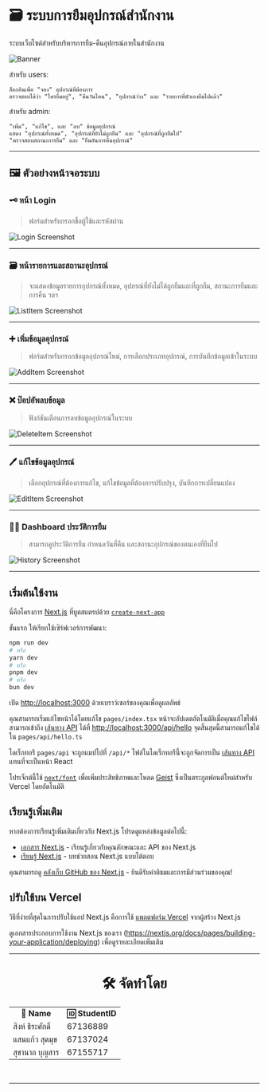 # 🗃️ ระบบการยืมอุปกรณ์สำนักงาน
ระบบเว็บไซต์สำหรับบริหารการยืม-คืนอุปกรณ์ภายในสำนักงาน

![Banner](https://media.discordapp.net/attachments/1366351684577656924/1369262692208218213/image.png?ex=681b38c1&is=6819e741&hm=76c1e139c4a1e1930e7e78bf16b5c1b9a2642266f5432ae9994018a800fee8f2&=&format=webp&quality=lossless&width=1076&height=603)

สำหรับ users:
```
ล็อกอินเพื่อ "จอง" อุปกรณ์ที่ต้องการ
ตรวจสอบได้ว่า "ใครยืมอยู่", "คืนวันไหน", "อุปกรณ์ว่าง" และ "รายการที่ตัวเองยืมไปแล้ว"
```

สำหรับ admin:
```
"เพิ่ม", "แก้ไข", และ "ลบ" ข้อมูลอุปกรณ์
แสดง "อุปกรณ์ทั้งหมด", "อุปกรณ์ที่ยังไม่ถูกยืม" และ "อุปกรณ์ที่ถูกยืมไป" 
"ตรวจสอบสถานะการยืม" และ "ยืนยันการคืนอุปกรณ์"
```

---

## 🖼️ ตัวอย่างหน้าจอระบบ

### 🗝️ หน้า Login
> ฟอร์มสำหรับกรอกชื่อผู้ใช้และรหัสผ่าน

![Login Screenshot](https://media.discordapp.net/attachments/1366351684577656924/1369261998272942202/image.png?ex=681b381c&is=6819e69c&hm=71778bff7d94239f0c32af5cea41cefb8aafceb731d4e503405b68df0d949b7e&=&format=webp&quality=lossless&width=1087&height=748)

---

### 🗃 หน้ารายการและสถานะอุปกรณ์
> จะแสดงข้อมูลรายการอุปกรณ์ทั้งหมด, อุปกรณ์ที่ยังไม่ได้ถูกยืมและที่ถูกยืม, สถานะการยืมและการคืน ฯลฯ

![ListItem Screenshot](https://media.discordapp.net/attachments/1366351684577656924/1369261998629715969/image.png?ex=681b381c&is=6819e69c&hm=57d9ced8afca1c2fabc09d94f7202aa6bc107175ea9e6c7449e83c4f1d530671&=&format=webp&quality=lossless&width=1081&height=739)

---

### ➕ เพิ่มข้อมูลอุปกรณ์
> ฟอร์มสำหรับกรอกข้อมูลอุปกรณ์ใหม่, การเลือกประเภทอุปกรณ์, การบันทึกข้อมูลเข้าในระบบ

![AddItem Screenshot](https://media.discordapp.net/attachments/1366351684577656924/1369261998939963413/image.png?ex=681b381c&is=6819e69c&hm=440fb005e2b8e8dc4892b353b8e8c7fc372121721c9f490e5bcc11bf425044bc&=&format=webp&quality=lossless&width=905&height=624)

---

### ❌ ป๊อปอัพลบข้อมูล
> ฟังก์ชันเตือนการลบข้อมูลอุปกรณ์ในระบบ

![DeleteItem Screenshot](https://media.discordapp.net/attachments/1366351684577656924/1369261999258861578/image.png?ex=681b381c&is=6819e69c&hm=1b2858de0eaa13119818bed2193b21ee5f49c701db7f7bcccb3b50e90e517f56&=&format=webp&quality=lossless&width=876&height=605)

---

### 🖊 แก้ไขข้อมูลอุปกรณ์
> เลือกอุปกรณ์ที่ต้องการแก้ไข, แก้ไขข้อมูลที่ต้องการปรับปรุง, บันทึกการเปลี่ยนแปลง

![EditItem Screenshot](https://media.discordapp.net/attachments/1366351684577656924/1369261999648800798/image.png?ex=681b381c&is=6819e69c&hm=1fae44bf01942ad7ec98e9e11fcfe66eaf2d8df391b4fa6f1b61a6f22bfd5218&=&format=webp&quality=lossless&width=870&height=605)

---

### 🧑‍💻️ Dashboard ประวัติการยืม
> สามารถดูประวัติการยืม กำหนดวันที่คืน และสถานะอุปกรณ์ของตนเองที่ยืมไป

![History Screenshot](https://media.discordapp.net/attachments/1366351684577656924/1369261999942275142/image.png?ex=681b381c&is=6819e69c&hm=a0d3f7c47258c29519c1c4a45fc9045ca9d06b048f1c1638327def50466c5bd0&=&format=webp&quality=lossless&width=790&height=448)

---

## เริ่มต้นใช้งาน

นี่คือโครงการ [Next.js](https://nextjs.org) ที่บูตสแตรปด้วย [`create-next-app`](https://nextjs.org/docs/pages/api-reference/create-next-app)

ขั้นแรก ให้เรียกใช้เซิร์ฟเวอร์การพัฒนา:

```bash
npm run dev
# หรือ
yarn dev
# หรือ
pnpm dev
# หรือ
bun dev
```

เปิด [http://localhost:3000](http://localhost:3000) ด้วยเบราว์เซอร์ของคุณเพื่อดูผลลัพธ์

คุณสามารถเริ่มแก้ไขหน้าได้โดยแก้ไข `pages/index.tsx` หน้าจะอัปเดตอัตโนมัติเมื่อคุณแก้ไขไฟล์
สามารถเข้าถึง [เส้นทาง API](https://nextjs.org/docs/pages/building-your-application/routing/api-routes) ได้ที่ [http://localhost:3000/api/hello](http://localhost:3000/api/hello) จุดสิ้นสุดนี้สามารถแก้ไขได้ใน `pages/api/hello.ts`

ไดเร็กทอรี `pages/api` จะถูกแมปไปที่ `/api/*` ไฟล์ในไดเร็กทอรีนี้จะถูกจัดการเป็น [เส้นทาง API](https://nextjs.org/docs/pages/building-your-application/routing/api-routes) แทนที่จะเป็นหน้า React

โปรเจ็กต์นี้ใช้ [`next/font`](https://nextjs.org/docs/pages/building-your-application/optimizing/fonts) เพื่อเพิ่มประสิทธิภาพและโหลด [Geist](https://vercel.com/font) ซึ่งเป็นตระกูลฟอนต์ใหม่สำหรับ Vercel โดยอัตโนมัติ

## เรียนรู้เพิ่มเติม

หากต้องการเรียนรู้เพิ่มเติมเกี่ยวกับ Next.js โปรดดูแหล่งข้อมูลต่อไปนี้:

- [เอกสาร Next.js](https://nextjs.org/docs) - เรียนรู้เกี่ยวกับคุณลักษณะและ API ของ Next.js
- [เรียนรู้ Next.js](https://nextjs.org/learn-pages-router) - บทช่วยสอน Next.js แบบโต้ตอบ

คุณสามารถดู [คลังเก็บ GitHub ของ Next.js](https://github.com/vercel/next.js) - ยินดีรับคำติชมและการมีส่วนร่วมของคุณ!

## ปรับใช้บน Vercel

วิธีที่ง่ายที่สุดในการปรับใช้แอป Next.js คือการใช้ [แพลตฟอร์ม Vercel](https://vercel.com/new?utm_medium=default-template&filter=next.js&utm_source=create-next-app&utm_campaign=create-next-app-readme) จากผู้สร้าง Next.js

ดูเอกสารประกอบการใช้งาน Next.js ของเรา (https://nextjs.org/docs/pages/building-your-application/deploying) เพื่อดูรายละเอียดเพิ่มเติม

---

<h1 align="center">🛠️ จัดทำโดย</h1>

<div align="center">

<table>
  <tr>
    <td align="center"><strong>🪪 Name</strong></td>
    <td align="center"><strong>🆔 StudentID</strong></td>
  </tr>
  <tr>
    <td>สิงห์ 	ธีระศักดิ์</td>
    <td>67136889</td>
  </tr>
  <tr>
    <td>แสนแก้ว 	สุดมุข</td>
    <td>67137024</td>
  </tr>
  <tr>
    <td>สุชานาถ	บุญสาร</td>
    <td>67155717</td>
  </tr>

</table>

</div>
<br>

---
